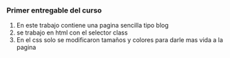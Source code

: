 ### Primer entregable del curso 

1. En este trabajo contiene una pagina sencilla tipo blog 
2. se trabajo en html con el selector class
3. En el css solo se modificaron tamaños y colores para darle mas vida a la pagina